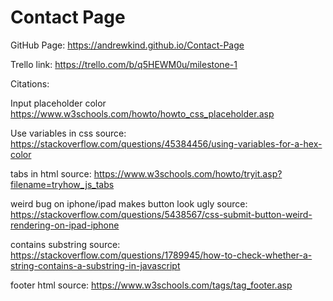 # Contact Page

GitHub Page: https://andrewkind.github.io/Contact-Page

Trello link: https://trello.com/b/q5HEWM0u/milestone-1

Citations: 

Input placeholder color
https://www.w3schools.com/howto/howto_css_placeholder.asp

Use variables in css
source: https://stackoverflow.com/questions/45384456/using-variables-for-a-hex-color

tabs in html
source: https://www.w3schools.com/howto/tryit.asp?filename=tryhow_js_tabs

weird bug on iphone/ipad makes button look ugly
source: https://stackoverflow.com/questions/5438567/css-submit-button-weird-rendering-on-ipad-iphone

contains substring
source: https://stackoverflow.com/questions/1789945/how-to-check-whether-a-string-contains-a-substring-in-javascript

 footer html
source: https://www.w3schools.com/tags/tag_footer.asp
